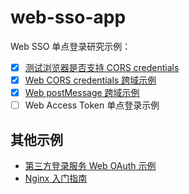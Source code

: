 # web-sso-app

Web SSO 单点登录研究示例：

- [x] [测试浏览器是否支持 CORS credentials](./test-credentials/)
- [x] [Web CORS credentials 跨域示例](./credentials/)
- [x] [Web postMessage 跨域示例](./postmessage/)
- [ ] Web Access Token 单点登录示例

## 其他示例

- [第三方登录服务 Web OAuth 示例](https://github.com/xuexb/web-oauth-app)
- [Nginx 入门指南](https://github.com/xuexb/learn-nginx)